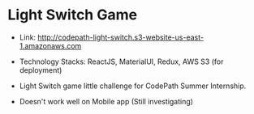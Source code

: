 #  Light Switch Game

- Link: http://codepath-light-switch.s3-website-us-east-1.amazonaws.com

- Technology Stacks: ReactJS, MaterialUI, Redux, AWS S3 (for deployment)
- Light Switch game little challenge for CodePath Summer Internship. 
- Doesn't work well on Mobile app (Still investigating)
